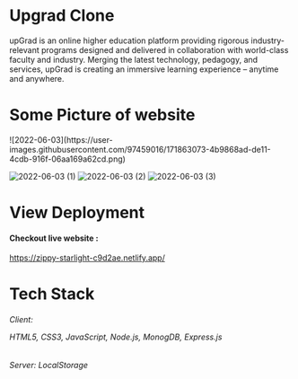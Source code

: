 

<h1>Upgrad Clone</h1>

<p>upGrad is an online higher education platform providing rigorous industry-relevant programs designed and delivered in collaboration with world-class faculty and industry. Merging the latest technology, pedagogy, and services, upGrad is creating an immersive learning experience – anytime and anywhere.</p>

</hr>

<h1>Some Picture of website </h1>
 </hr>
 ![2022-06-03](https://user-images.githubusercontent.com/97459016/171863073-4b9868ad-de11-4cdb-916f-06aa169a62cd.png)

![2022-06-03 (1)](https://user-images.githubusercontent.com/97459016/171863096-4e7f1bc2-4c4e-4514-8b3c-ee9dae083562.png)
![2022-06-03 (2)](https://user-images.githubusercontent.com/97459016/171863112-4bea4055-9f2e-4788-8c64-adbbbf0310ae.png)
![2022-06-03 (3)](https://user-images.githubusercontent.com/97459016/171863120-720f9143-2bb1-47f8-84fe-5e2ec09f7f55.png)


<h1>View Deployment</h1>
</hr>
<h4>Checkout live website :</h4>

https://zippy-starlight-c9d2ae.netlify.app/

</hr>
<h1>Tech Stack </h1>
<h6>Client: <p> HTML5, CSS3, JavaScript, Node.js, MonogDB, Express.js </p> </h6>

<h6>Server: LocalStorage</h6>
